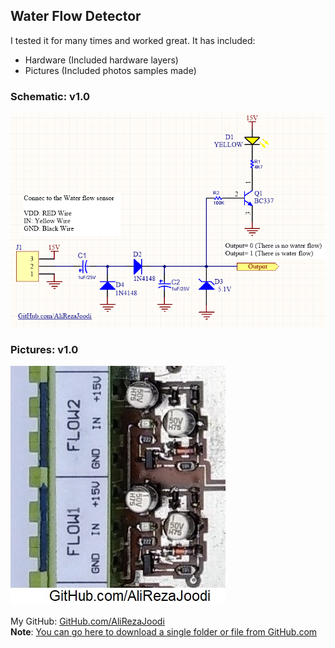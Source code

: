 ## Water Flow Detector 
I tested it for many times and worked great. It has included:

- Hardware (Included hardware layers)
- Pictures (Included photos samples made)

### Schematic: v1.0
![](Hardware/v1.0.png)

### Pictures: v1.0
![](Pictures/v1.0.jpg)

My GitHub: [GitHub.com/AliRezaJoodi](https://github.com/AliRezaJoodi)  
**Note**: [You can go here to download a single folder or file from GitHub.com](https://minhaskamal.github.io/DownGit/#/home)